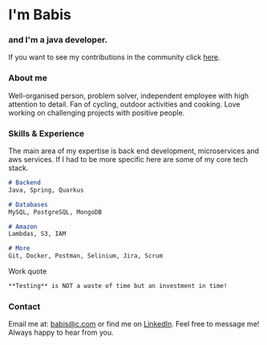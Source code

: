 # I'm Babis
### and I'm a java developer.

If you want to see my contributions in the community click [here](https://github.com/babisc). 

### About me

Well-organised person, problem solver, independent employee with high attention to detail. 
Fan of cycling, outdoor activities and cooking. 
Love working on challenging projects with positive people.

### Skills & Experience
The main area of my expertise is back end development, microservices and aws services. 
If I had to be more specific here are some of my core tech stack.

```markdown
# Backend
Java, Spring, Quarkus

# Databases
MySQL, PostgreSQL, MongoDB

# Amazon
Lambdas, S3, IAM

# More
Git, Docker, Postman, Selinium, Jira, Scrum
```

Work quote 
```markdown
**Testing** is NOT a waste of time but an investment in time!
```

### Contact

Email me at: babis@c.com or find me on [LinkedIn]([https://docs.github.com/categories/github-pages-basics/](https://www.linkedin.com/)).
Feel free to message me! Always happy to hear from you.
